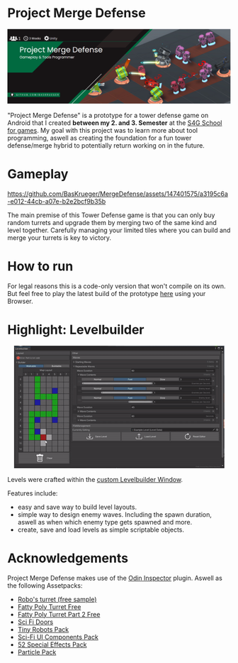 # Project Merge Defense
<p align="center">
    <img src="readme/Banner.png" alt="Project Merge Defense Banner"><br>
</p>

"Project Merge Defense" is a prototype for a tower defense game on Android that I created <b>between my 2. and 3. Semester</b> at the [S4G School for games](https://www.school4games.net/).
My goal with this project was to learn more about tool programming, aswell as creating the foundation for a fun tower defense/merge hybrid to potentially return working on in the future.

# Gameplay
https://github.com/BasKrueger/MergeDefense/assets/147401575/a3195c6a-e012-44cb-a07e-b2e2bcf9b35b

The main premise of this Tower Defense game is that you can only buy random turrets and upgrade them by merging two of the same kind and level together. Carefully managing your limited tiles where you can build and merge your turrets is key to victory.

# How to run
For legal reasons this is a code-only version that won't compile on its own. But feel free to play the latest build of the prototype [here](https://suchti0352.itch.io/project-merge-defense) using your Browser.

# Highlight: Levelbuilder
<p align="center">
    <img src="readme/Levelbuilder.gif" alt="Project Merge Defense Banner"><br>
</p>

Levels were crafted within the [custom Levelbuilder Window](https://github.com/BasKrueger/MergeDefense/tree/main/Scripts/LevelBuilder/PathBuilder).

Features include:

- easy and save way to build level layouts.
- simple way to design enemy waves. Including the spawn duration, aswell as when which enemy type gets spawned and more.
- create, save and load levels as simple scriptable objects.

# Acknowledgements
Project Merge Defense makes use of the [Odin Inspector](https://odininspector.com/) plugin. 
Aswell as the following Assetpacks:
 - [Robo's turret (free sample)](https://assetstore.unity.com/packages/3d/environments/sci-fi/robo-s-turret-free-sample-147413)
 - [Fatty Poly Turret Free](https://assetstore.unity.com/packages/3d/props/weapons/fatty-poly-turret-free-155251)
 - [Fatty Poly Turret Part 2 Free](https://assetstore.unity.com/packages/3d/props/weapons/fatty-poly-turret-part-2-free-159989)
 - [Sci Fi Doors](https://assetstore.unity.com/packages/3d/environments/sci-fi/sci-fi-doors-162876)
 - [Tiny Robots Pack](https://assetstore.unity.com/packages/3d/characters/robots/tiny-robots-pack-98930)
 - [Sci-Fi UI Components Pack](https://assetstore.unity.com/packages/2d/gui/sci-fi-ui-components-pack-106382)
 - [52 Special Effects Pack](https://assetstore.unity.com/packages/vfx/particles/spells/52-special-effects-pack-10419)
 - [Particle Pack](https://assetstore.unity.com/packages/vfx/particles/particle-pack-127325)
